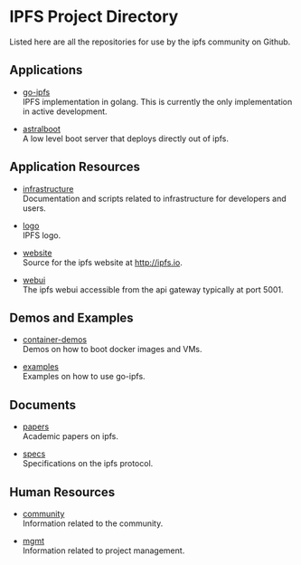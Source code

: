 IPFS Project Directory
======================
Listed here are all the repositories for use by the ipfs community on Github.

## Applications
* [go-ipfs](https://github.com/ipfs/go-ipfs)  
    IPFS implementation in golang. This is currently the only implementation in active development.
    
* [astralboot](https://github.com/ipfs/astralboot)  
    A low level boot server that deploys directly out of ipfs.
    
    
## Application Resources
* [infrastructure](https://github.com/ipfs/infrastructure)  
    Documentation and scripts related to infrastructure for developers and users.
  
* [logo](https://github.com/ipfs/logo)  
    IPFS logo.
    
* [website](https://github.com/ipfs/website)  
    Source for the ipfs website at http://ipfs.io.
    
* [webui](https://github.com/ipfs/webui)  
    The ipfs webui accessible from the api gateway typically at port 5001.


## Demos and Examples
* [container-demos](https://github.com/ipfs/astralboot)  
    Demos on how to boot docker images and VMs.
    
* [examples](https://github.com/ipfs/examples)  
    Examples on how to use go-ipfs.


## Documents
* [papers](https://github.com/ipfs/papers)  
    Academic papers on ipfs.
    
* [specs](https://github.com/ipfs/specs)  
    Specifications on the ipfs protocol.


## Human Resources
* [community](https://github.com/ipfs/community)  
    Information related to the community.
    
* [mgmt](https://github.com/ipfs/mgmt)  
    Information related to project management.
